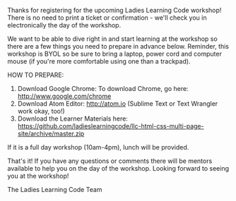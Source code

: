 Thanks for registering for the upcoming Ladies Learning Code workshop! There is no need to print a ticket or confirmation - we'll check you in electronically the day of the workshop.

We want to be able to dive right in and start learning at the workshop so there are a few things you need to prepare in advance below. Reminder, this workshop is BYOL so be sure to bring a laptop, power cord and computer mouse (if you're more comfortable using one than a trackpad).

HOW TO PREPARE:
 
1. Download Google Chrome: To download Chrome, go here: http://www.google.com/chrome
2. Download Atom Editor: http://atom.io (Sublime Text or Text Wrangler work okay, too!)
3. Download the Learner Materials here: https://github.com/ladieslearningcode/llc-html-css-multi-page-site/archive/master.zip

If it is a full day workshop (10am-4pm), lunch will be provided.
 
That's it! If you have any questions or comments there will be mentors available to help you on the day of the workshop. 
Looking forward to seeing you at the workshop!

The Ladies Learning Code Team
